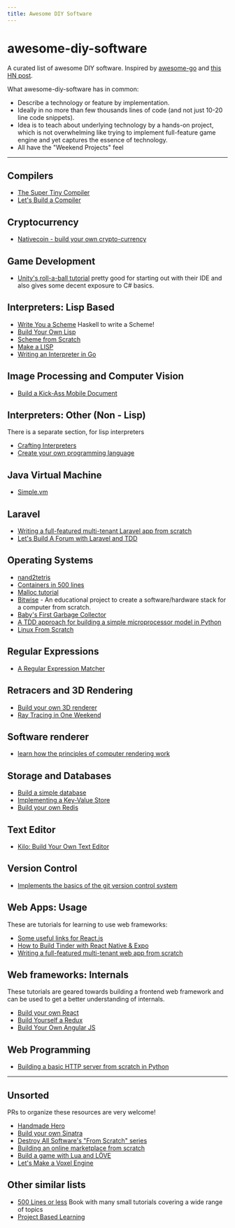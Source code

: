 ```yaml
---
title: Awesome DIY Software
---
```


# awesome-diy-software

A curated list of awesome DIY software. Inspired by [awesome-go](https://github.com/avelino/awesome-go) and [this HN post](https://news.ycombinator.com/item?id=16591918).

What awesome-diy-software has in common:

-   Describe a technology or feature by implementation.
-   Ideally in no more than few thousands lines of code (and not just 10-20 line code snippets).
-   Idea is to teach about underlying technology by a hands-on project, which is not overwhelming like trying to implement full-feature game engine and yet captures the essence of technology.
-   All have the "Weekend Projects" feel

<hr/>

## Compilers

-   [The Super Tiny Compiler](https://github.com/jamiebuilds/the-super-tiny-compiler)
-   [Let's Build a Compiler](https://compilers.iecc.com/crenshaw/)

## Cryptocurrency

-   [Nativecoin - build your own crypto-currency](https://lhartikk.github.io/)

## Game Development

-   [Unity's roll-a-ball tutorial](https://unity3d.com/learn/tutorials/s/roll-ball-tutorial)  pretty good for starting out with their IDE and also gives some decent exposure to C# basics.

## Interpreters: Lisp Based

-   [Write You a Scheme](https://github.com/write-you-a-scheme-v2/scheme) Haskell to write a Scheme!
-   [Build Your Own Lisp](http://www.buildyourownlisp.com/)
-   [Scheme from Scratch](http://peter.michaux.ca/articles/scheme-from-scratch-introduction)
-   [Make a LISP](https://github.com/kanaka/mal)
-   [Writing an Interpreter in Go](https://interpreterbook.com/)

## Image Processing and Computer Vision

-   [Build a Kick-Ass Mobile Document](https://www.pyimagesearch.com/2014/09/01/build-kick-ass-mobile-document-scanner-just-5-minutes/)

## Interpreters: Other (Non - Lisp)

There is a separate section, for lisp interpreters

-   [Crafting Interpreters](http://www.craftinginterpreters.com/)
-   [Create your own programming language](http://createyourproglang.com/)

## Java Virtual Machine

-   [Simple.vm](https://github.com/skx/simple.vm)

## Laravel

-   [Writing a full-featured multi-tenant Laravel app from scratch](https://medium.com/@ashokgelal/writing-a-full-featured-multi-tenant-laravel-app-from-scratch-a0e1a7350d9d)
-   [Let's Build A Forum with Laravel and TDD](https://laracasts.com/series/lets-build-a-forum-with-laravel)

## Operating Systems

-   [nand2tetris](http://nand2tetris.org/)
-   [Containers in 500 lines](https://blog.lizzie.io/linux-containers-in-500-loc.html)
-   [Malloc tutorial](https://danluu.com/malloc-tutorial/)
-   [Bitwise](https://github.com/pervognsen/bitwise) - An educational project to create a software/hardware stack for a computer from scratch.
-   [Baby's First Garbage Collector](http://journal.stuffwithstuff.com/2013/12/08/babys-first-garbage-collector/)
-   [A TDD approach for building a simple microprocessor model in Python](http://joaoventura.net/blog/2017/simple-microprocessor/)
-   [Linux From Scratch](http://www.linuxfromscratch.org/)

## Regular Expressions

-   [A Regular Expression Matcher](https://www.cs.princeton.edu/courses/archive/spr09/cos333/beautiful.html)

## Retracers and 3D Rendering

-   [Build your own 3D renderer](https://avik-das.github.io/build-your-own-raytracer/)
-   [Ray Tracing in One Weekend](https://www.amazon.com/dp/B01B5AODD8)

## Software renderer

-   [learn how the principles of computer rendering work](https://github.com/ssloy/tinyrenderer/wiki/Lesson-1:-Bresenham%E2%80%99s-Line-Drawing-Algorithm)

## Storage and Databases

-   [Build a simple database](https://cstack.github.io/db_tutorial/)
-   [Implementing a Key-Value Store](http://codecapsule.com/2012/11/07/implementing-a-key-value-store-part-1-what-are-key-value-stores-and-why-implement-one/)
-   [Build your own Redis](https://rohitpaulk.com/articles/redis-0)

## Text Editor

-   [Kilo: Build Your Own Text Editor](https://viewsourcecode.org/snaptoken/kilo/)

## Version Control

-   [Implements the basics of the git version control system](http://gitlet.maryrosecook.com/docs/gitlet.html)

## Web Apps: Usage

These are tutorials for learning to use web frameworks:

-   [Some useful links for React.js](https://github.com/markerikson/react-redux-links/)
-   [How to Build Tinder with React Native & Expo](https://www.udemy.com/how-to-build-tinder/)
-   [Writing a full-featured multi-tenant web app from scratch](https://medium.com/@ashokgelal/writing-a-full-featured-multi-tenant-laravel-app-from-scratch-a0e1a7350d9d)

## Web frameworks: Internals

These tutorials are geared towards building a frontend web framework and can be used to get a better understanding of internals.

-   [Build your own React](https://github.com/hexacta/didact)
-   [Build Yourself a Redux](https://zapier.com/engineering/how-to-build-redux/)
-   [Build Your Own Angular JS](https://teropa.info/build-your-own-angular/)

## Web Programming

-   [Building a basic HTTP server from scratch in Python](http://joaoventura.net/blog/2017/python-webserver/)

<hr/>

## Unsorted

PRs to organize these resources are very welcome!

-   [Handmade Hero](https://handmadehero.org/)
-   [Build your own Sinatra](https://getgood.at/build-your-own/sinatra)
-   [Destroy All Software's "From Scratch" series](https://www.destroyallsoftware.com/screencasts/catalog)
-   [Building an online marketplace from scratch](https://www.voucherify.io/blog/building-an-online-marketplace-from-scratch-introduction)
-   [Build a game with Lua and LÖVE](https://github.com/SSYGEN/blog/issues/30)
-   [Let's Make a Voxel Engine](https://sites.google.com/site/letsmakeavoxelengine/)

## Other similar lists

-   [500 Lines or less](http://aosabook.org/en/index.html) Book with many small tutorials covering a wide range of topics
-   [Project Based Learning](https://github.com/tuvtran/project-based-learning)
